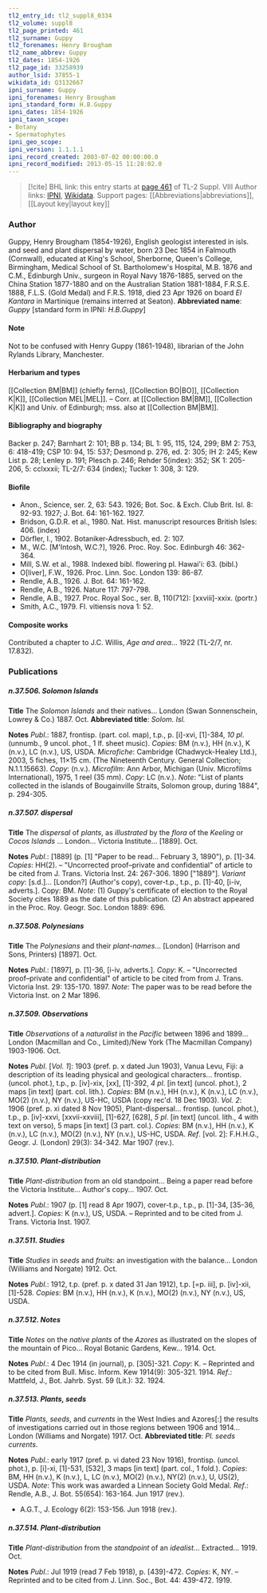 ```yaml
---
tl2_entry_id: tl2_suppl8_0334
tl2_volume: suppl8
tl2_page_printed: 461
tl2_surname: Guppy
tl2_forenames: Henry Brougham
tl2_name_abbrev: Guppy
tl2_dates: 1854-1926
tl2_page_id: 33258939
author_lsid: 37855-1
wikidata_id: Q3132667
ipni_surname: Guppy
ipni_forenames: Henry Brougham
ipni_standard_form: H.B.Guppy
ipni_dates: 1854-1926
ipni_taxon_scope: 
- Botany
- Spermatophytes
ipni_geo_scope: 
ipni_version: 1.1.1.1
ipni_record_created: 2003-07-02 00:00:00.0
ipni_record_modified: 2013-05-15 11:28:02.0
---
```


> [!cite] BHL link: this entry starts at [page 461](https://www.biodiversitylibrary.org/page/33258939) of TL-2 Suppl. VIII
> Author links: [IPNI](https://www.ipni.org/a/37855-1), [Wikidata](https://www.wikidata.org/wiki/Q3132667). Support pages: [[Abbreviations|abbreviations]], [[Layout key|layout key]]

### Author

Guppy, Henry Brougham (1854-1926), English geologist interested in isls. and seed and plant dispersal by water, born 23 Dec 1854 in Falmouth (Cornwall), educated at King's School, Sherborne, Queen's College, Birmingham, Medical School of St. Bartholomew's Hospital, M.B. 1876 and C.M., Edinburgh Univ., surgeon in Royal Navy 1876-1885, served on the China Station 1877-1880 and on the Australian Station 1881-1884, F.R.S.E. 1888, F.L.S. (Gold Medal) and F.R.S. 1918, died 23 Apr 1926 on board *El Kantara* in Martinique (remains interred at Seaton). 
**Abbreviated name**: *Guppy* \[standard form in IPNI: *H.B.Guppy*\]

#### Note

Not to be confused with Henry Guppy (1861-1948), librarian of the John Rylands Library, Manchester.

#### Herbarium and types

[[Collection BM|BM]] (chiefly ferns), [[Collection BO|BO]], [[Collection K|K]], [[Collection MEL|MEL]]. – Corr. at [[Collection BM|BM]], [[Collection K|K]] and Univ. of Edinburgh; mss. also at [[Collection BM|BM]].

#### Bibliography and biography

Backer p. 247; Barnhart 2: 101; BB p. 134; BL 1: 95, 115, 124, 299; BM 2: 753, 6: 418-419; CSP 10: 94, 15: 537; Desmond p. 276, ed. 2: 305; IH 2: 245; Kew List p. 28; Lenley p. 191; Plesch p. 246; Rehder 5(index): 352; SK 1: 205-206, 5: cclxxxii; TL-2/7: 634 (index); Tucker 1: 308, 3: 129.

#### Biofile

- Anon., Science, ser. 2, 63: 543. 1926; Bot. Soc. & Exch. Club Brit. Isl. 8: 92-93. 1927; J. Bot. 64: 161-162. 1927.
- Bridson, G.D.R. et al., 1980. Nat. Hist. manuscript resources British Isles: 406. (index)
- Dörfler, I., 1902. Botaniker-Adressbuch, ed. 2: 107.
- M., W.C. \[M'Intosh, W.C.?\], 1926. Proc. Roy. Soc. Edinburgh 46: 362-364.
- Mill, S.W. et al., 1988. Indexed bibl. flowering pl. Hawai'i: 63. (bibl.)
- O\[liver\], F.W., 1926. Proc. Linn. Soc. London 139: 86-87.
- Rendle, A.B., 1926. J. Bot. 64: 161-162.
- Rendle, A.B., 1926. Nature 117: 797-798.
- Rendle, A.B., 1927. Proc. Royal Soc., ser. B, 110(712): \[xxviii\]-xxix. (portr.)
- Smith, A.C., 1979. Fl. vitiensis nova 1: 52.

#### Composite works

Contributed a chapter to J.C. Willis, *Age and area*... 1922 (TL-2/7, nr. 17.832).

### Publications

##### n.37.506. Solomon Islands

**Title**
The *Solomon Islands* and their natives... London (Swan Sonnenschein, Lowrey & Co.) 1887. Oct.
**Abbreviated title**: *Solom. Isl.*

**Notes**
*Publ*.: 1887, frontisp. (part. col. map), t.p., p. \[i\]-xvi, \[1\]-384, *10 pl*. (unnumb., 9 uncol. phot., 1 lf. sheet music). *Copies*: BM (n.v.), HH (n.v.), K (n.v.), LC (n.v.), US, USDA.
*Microfiche*: Cambridge (Chadwyck-Healey Ltd.), 2003, 5 fiches, 11×15 cm. (The Nineteenth Century. General Collection; N.1.1.15663). *Copy*: (n.v.). *Microfilm*: Ann Arbor, Michigan (Univ. Microfilms International), 1975, 1 reel (35 mm). *Copy*: LC (n.v.).
*Note*: "List of plants collected in the islands of Bougainville Straits, Solomon group, during 1884", p. 294-305.

##### n.37.507. dispersal

**Title**
The *dispersal* of *plants*, as *illustrated* by the *flora* of the *Keeling* or *Cocos Islands* ... London... Victoria Institute... \[1889\]. Oct.

**Notes**
*Publ*.: \[1889\] (p. \[1\] "Paper to be read... February 3, 1890"), p. \[1\]-34. *Copies*: HH(2). – "Uncorrected proof–private and confidential" of article to be cited from J. Trans. Victoria Inst. 24: 267-306. 1890 \["1889"\].
*Variant copy*: \[s.d.\]... \[London?\] (Author's copy), cover-t.p., t.p., p. \[1\]-40, \[i-iv, adverts.\]. Copy: BM.
*Note*: (1) Guppy's certificate of election to the Royal Society cites 1889 as the date of this publication. (2) An abstract appeared in the Proc. Roy. Geogr. Soc. London 1889: 696.

##### n.37.508. Polynesians

**Title**
The *Polynesians* and their *plant-names*... \[London\] (Harrison and Sons, Printers) \[1897\]. Oct.

**Notes**
*Publ*.: \[1897\], p. \[1\]-36, \[i-iv, adverts.\]. *Copy*: K. – "Uncorrected proof–private and confidential" of article to be cited from from J. Trans. Victoria Inst. 29: 135-170. 1897.
*Note*: The paper was to be read before the Victoria Inst. on 2 Mar 1896.

##### n.37.509. Observations

**Title**
*Observations* of a *naturalist* in the *Pacific* between 1896 and 1899... London (Macmillan and Co., Limited)/New York (The Macmillan Company) 1903-1906. Oct.

**Notes**
*Publ*. \[*Vol. 1*\]: 1903 (pref. p. x dated Jun 1903), Vanua Levu, Fiji: a description of its leading physical and geological characters... frontisp. (uncol. phot.), t.p., p. \[iv\]-xix, \[xx\], \[1\]-392, *4 pl*. \[in text\] (uncol. phot.), 2 maps \[in text\] (part. col. lith.). *Copies*: BM (n.v.), HH (n.v.), K (n.v.), LC (n.v.), MO(2) (n.v.), NY (n.v.), US-HC, USDA (copy rec'd. 18 Dec 1903).
*Vol. 2*: 1906 (pref. p. xi dated 8 Nov 1905), Plant-dispersal... frontisp. (uncol. phot.), t.p., p. \[iv\]-xxvi, \[xxvii-xxviii\], \[1\]-627, \[628\], *5 pl*. \[in text\] (uncol. lith., 4 with text on verso), 5 maps \[in text\] (3 part. col.). *Copies*: BM (n.v.), HH (n.v.), K (n.v.), LC (n.v.), MO(2) (n.v.), NY (n.v.), US-HC, USDA.
*Ref*. \[vol. 2\]: F.H.H.G., Geogr. J. (London) 29(3): 34-342. Mar 1907 (rev.).

##### n.37.510. Plant-distribution

**Title**
*Plant-distribution* from an old standpoint... Being a paper read before the Victoria Institute... Author's copy... 1907. Oct.

**Notes**
*Publ*.: 1907 (p. \[1\] read 8 Apr 1907), cover-t.p., t.p., p. \[1\]-34, \[35-36, advert.\]. *Copies*: K (n.v.), US, USDA. – Reprinted and to be cited from J. Trans. Victoria Inst. 1907.

##### n.37.511. Studies

**Title**
*Studies* in *seeds* and *fruits*: an investigation with the balance... London (Williams and Norgate) 1912. Oct.

**Notes**
*Publ*.: 1912, t.p. (pref. p. x dated 31 Jan 1912), t.p. \[=p. iii\], p. \[iv\]-xii, \[1\]-528. *Copies*: BM (n.v.), HH (n.v.), K (n.v.), MO(2) (n.v.), NY (n.v.), US, USDA.

##### n.37.512. Notes

**Title**
*Notes* on the *native plants* of the *Azores* as illustrated on the slopes of the mountain of Pico... Royal Botanic Gardens, Kew... 1914. Oct.

**Notes**
*Publ*.: 4 Dec 1914 (in journal), p. \[305\]-321. *Copy*: K. – Reprinted and to be cited from Bull. Misc. Inform. Kew 1914(9): 305-321. 1914.
*Ref*.: Mattfeld, J., Bot. Jahrb. Syst. 59 (Lit.): 32. 1924.

##### n.37.513. Plants, seeds

**Title**
*Plants, seeds*, and *currents* in the West Indies and Azores\[:\] the results of investigations carried out in those regions between 1906 and 1914... London (Williams and Norgate) 1917. Oct.
**Abbreviated title**: *Pl. seeds currents*.

**Notes**
*Publ*.: early 1917 (pref. p. vi dated 23 Nov 1916), frontisp. (uncol. phot.), p. \[i\]-xi, \[1\]-531, \[532\], 3 maps \[in text\] (part. col., 1 fold.). *Copies*: BM, HH (n.v.), K (n.v.), L, LC (n.v.), MO(2) (n.v.), NY(2) (n.v.), U, US(2), USDA.
*Note*: This work was awarded a Linnean Society Gold Medal.
*Ref*.: Rendle, A.B., J. Bot. 55(654): 163-164. Jun 1917 (rev.).
- A.G.T., J. Ecology 6(2): 153-156. Jun 1918 (rev.).

##### n.37.514. Plant-distribution

**Title**
*Plant-distribution* from the *standpoint* of an *idealist*... Extracted... 1919. Oct.

**Notes**
*Publ*.: Jul 1919 (read 7 Feb 1918), p. \[439\]-472. *Copies*: K, NY. – Reprinted and to be cited from J. Linn. Soc., Bot. 44: 439-472. 1919.

